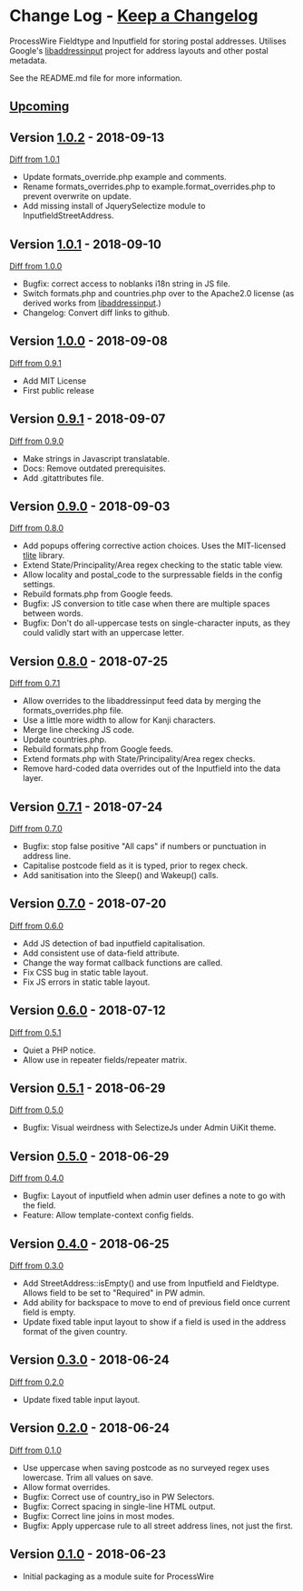 # **Change Log** - [Keep a Changelog]

ProcessWire Fieldtype and Inputfield for storing postal addresses. Utilises Google's [libaddressinput] project for
address layouts and other postal metadata.

See the README.md file for more information.

## [Upcoming]


## Version [1.0.2] - 2018-09-13

[Diff from 1.0.1]

- Update formats_override.php example and comments.
- Rename formats_overrides.php to example.format_overrides.php to prevent overwrite on update.
- Add missing install of JquerySelectize module to InputfieldStreetAddress.


## Version [1.0.1] - 2018-09-10

[Diff from 1.0.0]

- Bugfix: correct access to noblanks i18n string in JS file.
- Switch formats.php and countries.php over to the Apache2.0 license (as derived works from [libaddressinput].)
- Changelog: Convert diff links to github.


## Version [1.0.0] - 2018-09-08

[Diff from 0.9.1]

- Add MIT License
- First public release


## Version [0.9.1] - 2018-09-07

[Diff from 0.9.0]

- Make strings in Javascript translatable.
- Docs: Remove outdated prerequisites.
- Add .gitattributes file.


## Version [0.9.0] - 2018-09-03

[Diff from 0.8.0]

- Add popups offering corrective action choices. Uses the MIT-licensed [tlite] library.
- Extend State/Principality/Area regex checking to the static table view.
- Allow locality and postal_code to the surpressable fields in the config settings.
- Rebuild formats.php from Google feeds.
- Bugfix: JS conversion to title case when there are multiple spaces between words.
- Bugfix: Don't do all-uppercase tests on single-character inputs, as they could validly start with an uppercase letter.

## Version [0.8.0] - 2018-07-25

[Diff from 0.7.1]

- Allow overrides to the libaddressinput feed data by merging the formats_overrides.php file.
- Use a little more width to allow for Kanji characters.
- Merge line checking JS code.
- Update countries.php.
- Rebuild formats.php from Google feeds.
- Extend formats.php with State/Principality/Area regex checks.
- Remove hard-coded data overrides out of the Inputfield into the data layer.


## Version [0.7.1] - 2018-07-24

[Diff from 0.7.0]

- Bugfix: stop false positive "All caps" if numbers or punctuation in address line.
- Capitalise postcode field as it is typed, prior to regex check.
- Add sanitisation into the Sleep() and Wakeup() calls.


## Version [0.7.0] - 2018-07-20

[Diff from 0.6.0]

- Add JS detection of bad inputfield capitalisation.
- Add consistent use of data-field attribute.
- Change the way format callback functions are called.
- Fix CSS bug in static table layout.
- Fix JS errors in static table layout.


## Version [0.6.0] - 2018-07-12

[Diff from 0.5.1]

- Quiet a PHP notice.
- Allow use in repeater fields/repeater matrix.


## Version [0.5.1] - 2018-06-29

[Diff from 0.5.0]

- Bugfix: Visual weirdness with SelectizeJs under Admin UiKit theme.


## Version [0.5.0] - 2018-06-29

[Diff from 0.4.0]

- Bugfix: Layout of inputfield when admin user defines a note to go with the field.
- Feature: Allow template-context config fields.


## Version [0.4.0] - 2018-06-25

[Diff from 0.3.0]

- Add StreetAddress::isEmpty() and use from Inputfield and Fieldtype. Allows field to be set to "Required" in PW admin.
- Add ability for backspace to move to end of previous field once current field is empty.
- Update fixed table input layout to show if a field is used in the address format of the given country.


## Version [0.3.0] - 2018-06-24

[Diff from 0.2.0]

- Update fixed table input layout.


## Version [0.2.0] - 2018-06-24

[Diff from 0.1.0]

- Use uppercase when saving postcode as no surveyed regex uses lowercase. Trim all values on save.
- Allow format overrides.
- Bugfix: Correct use of country_iso in PW Selectors.
- Bugfix: Correct spacing in single-line HTML output.
- Bugfix: Correct line joins in most modes.
- Bugfix: Apply uppercase rule to all street address lines, not just the first.

## Version [0.1.0] - 2018-06-23

- Initial packaging as a module suite for ProcessWire

[Keep a Changelog]: http://keepachangelog.com/en/1.0.0/
[libaddressinput]: https://github.com/googlei18n/libaddressinput
[tlite]: https://github.com/chrisdavies/tlite
[Upcoming]: https://github.com/netcarver/FieldtypestreetAddress/compare/1.0.1...HEAD
[1.0.2]: https://github.com/netcarver/FieldtypeStreetAddress/tree/1.0.2/
[Diff from 1.0.1]: https://github.com/netcarver/FieldtypeStreetAddress/compare/1.0.1...1.0.2
[1.0.1]: https://github.com/netcarver/FieldtypeStreetAddress/tree/1.0.1/
[Diff from 1.0.0]: https://github.com/netcarver/FieldtypeStreetAddress/compare/1.0.0...1.0.1
[1.0.0]: https://github.com/netcarver/FieldtypeStreetAddress/tree/1.0.0/
[Diff from 0.9.1]: https://github.com/netcarver/FieldtypeStreetAddress/compare/0.9.1...1.0.0
[0.9.1]: https://github.com/netcarver/FieldtypeStreetAddress/tree/0.9.1/
[Diff from 0.9.0]: https://github.com/netcarver/FieldtypeStreetAddress/compare/0.9.0...0.9.1#diff
[0.9.0]: https://github.com/netcarver/FieldtypeStreetAddress/tree/0.9.0/
[Diff from 0.8.0]: https://github.com/netcarver/FieldtypeStreetAddress/compare/0.8.0...0.9.0#diff
[0.8.0]: https://github.com/netcarver/FieldtypeStreetAddress/tree/0.8.0/
[Diff from 0.7.1]: https://github.com/netcarver/FieldtypeStreetAddress/compare/0.7.1...0.8.0#diff
[0.7.1]: https://github.com/netcarver/FieldtypeStreetAddress/tree/0.7.1/
[Diff from 0.7.0]: https://github.com/netcarver/FieldtypeStreetAddress/compare/0.7.0...0.7.1#diff
[0.7.0]: https://github.com/netcarver/FieldtypeStreetAddress/tree/0.7.0/
[Diff from 0.6.0]: https://github.com/netcarver/FieldtypeStreetAddress/compare/0.6.0...0.7.0#diff
[0.6.0]: https://github.com/netcarver/FieldtypeStreetAddress/tree/0.6.0/
[Diff from 0.5.1]: https://github.com/netcarver/FieldtypeStreetAddress/compare/0.5.1...0.6.0#diff
[0.5.1]: https://github.com/netcarver/FieldtypeStreetAddress/tree/0.5.1/
[Diff from 0.5.0]: https://github.com/netcarver/FieldtypeStreetAddress/compare/0.5.0...0.5.1#diff
[0.5.0]: https://github.com/netcarver/FieldtypeStreetAddress/tree/0.5.0/
[Diff from 0.4.0]: https://github.com/netcarver/FieldtypeStreetAddress/compare/0.4.0...0.5.0#diff
[0.4.0]: https://github.com/netcarver/FieldtypeStreetAddress/tree/0.4.0/
[Diff from 0.3.0]: https://github.com/netcarver/FieldtypeStreetAddress/compare/0.3.0...0.4.0#diff
[0.3.0]: https://github.com/netcarver/FieldtypeStreetAddress/tree/0.3.0/
[Diff from 0.2.0]: https://github.com/netcarver/FieldtypeStreetAddress/compare/0.2.0...0.3.0#diff
[0.2.0]: https://github.com/netcarver/FieldtypeStreetAddress/tree/0.2.0/
[Diff from 0.1.0]: https://github.com/netcarver/FieldtypeStreetAddress/compare/0.1.0...0.2.0#diff
[0.1.0]: https://github.com/netcarver/FieldtypeStreetAddress/tree/0.1.0/
